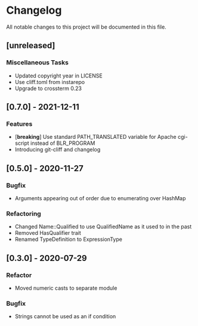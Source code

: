 # Changelog
All notable changes to this project will be documented in this file.

## [unreleased]

### Miscellaneous Tasks

- Updated copyright year in LICENSE
- Use cliff.toml from instarepo
- Upgrade to crossterm 0.23

## [0.7.0] - 2021-12-11

### Features

- [**breaking**] Use standard PATH_TRANSLATED variable for Apache cgi-script instead of BLR_PROGRAM
- Introducing git-cliff and changelog

## [0.5.0] - 2020-11-27

### Bugfix

- Arguments appearing out of order due to enumerating over HashMap

### Refactoring

- Changed Name::Qualified to use QualifiedName as it used to in the past
- Removed HasQualifier trait
- Renamed TypeDefinition to ExpressionType

## [0.3.0] - 2020-07-29

### Refactor

- Moved numeric casts to separate module

### Bugfix

- Strings cannot be used as an if condition

<!-- generated by git-cliff -->
